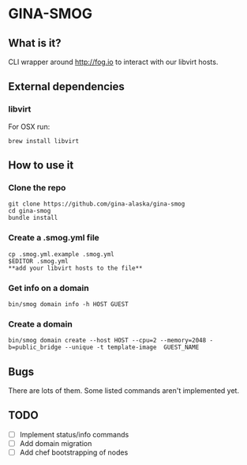 # GINA-SMOG
## What is it?
CLI wrapper around http://fog.io to interact with our libvirt hosts.


## External dependencies

### libvirt

For OSX run:

    brew install libvirt

## How to use it

### Clone the repo

```
git clone https://github.com/gina-alaska/gina-smog
cd gina-smog
bundle install
```

### Create a .smog.yml file

```
cp .smog.yml.example .smog.yml
$EDITOR .smog.yml
**add your libvirt hosts to the file**
```

### Get info on a domain

```
bin/smog domain info -h HOST GUEST
```

### Create a domain

```
bin/smog domain create --host HOST --cpu=2 --memory=2048 -b=public_bridge --unique -t template-image  GUEST_NAME
```

## Bugs
There are lots of them. Some listed commands aren't implemented yet.

## TODO
* [ ] Implement status/info commands
* [ ] Add domain migration
* [ ] Add chef bootstrapping of nodes
